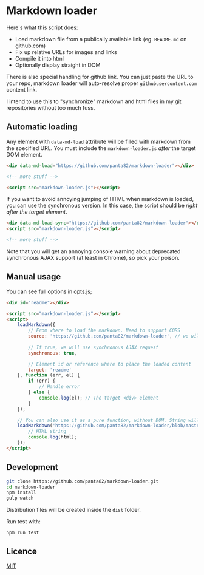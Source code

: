 # Markdown loader

Here's what this script does:
- Load markdown file from a publically available link (eg. `README.md` on github.com)
- Fix up relative URLs for images and links
- Compile it into html
- Optionally display straight in DOM

There is also special handling for github link. You can just paste the URL to your repo, markdown loader will auto-resolve proper `githubusercontent.com` content link.

I intend to use this to "synchronize" markdown and html files in my git repositories without too much fuss.

## Automatic loading

Any element with `data-md-load` attribute will be filled with markdown from the specified URL.
You must include the `markdown-loader.js` *after* the target DOM element.

```html
<div data-md-load="https://github.com/panta82/markdown-loader"></div>

<!-- more stuff -->

<script src="markdown-loader.js"></script>
```

If you want to avoid annoying jumping of HTML when markdown is loaded, you can use
the synchronous version. In this case, the script should be *right after
the target element*.

```html
<div data-md-load-sync="https://github.com/panta82/markdown-loader"></div>
<script src="markdown-loader.js"></script>

<!-- more stuff -->
```

Note that you will get an annoying console warning about deprecated synchronous AJAX support
(at least in Chrome), so pick your poison.

## Manual usage

You can see full options in [opts.js](src/opts.js);

```html
<div id="readme"></div>

<script src="markdown-loader.js"></script>
<script>
	loadMarkdown({
		// From where to load the markdown. Need to support CORS
		source: 'https://github.com/panta82/markdown-loader', // we will auto-resolve to README.md here
		
		// If true, we will use synchronous AJAX request
		synchronous: true,

		// Element id or reference where to place the loaded content
		target: 'readme'
	}, function (err, el) {
		if (err) {
			// Handle error
		} else {
			console.log(el); // The target <div> element
		}
	});

	// You can also use it as a pure function, without DOM. String will auto-convert into "source"
	loadMarkdown('https://github.com/panta82/markdown-loader/blob/master/README.md', function (err, html) {
		// HTML string
		console.log(html);
	});
</script>
```

## Development

```bash
git clone https://github.com/panta82/markdown-loader.git
cd markdown-loader
npm install
gulp watch
```

Distribution files will be created inside the `dist` folder.


Run test with:
```
npm run test
```

## Licence

[MIT](LICENCE)
